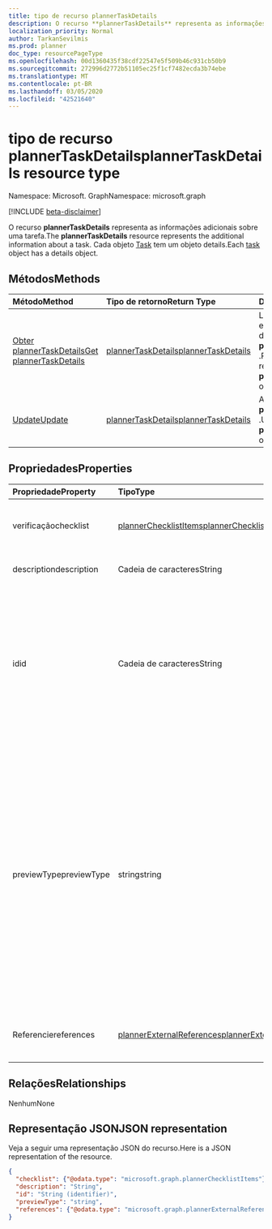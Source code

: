 ```yaml
---
title: tipo de recurso plannerTaskDetails
description: O recurso **plannerTaskDetails** representa as informações adicionais sobre uma tarefa. Cada objeto Task tem um objeto details.
localization_priority: Normal
author: TarkanSevilmis
ms.prod: planner
doc_type: resourcePageType
ms.openlocfilehash: 00d1360435f38cdf22547e5f509b46c931cb50b9
ms.sourcegitcommit: 272996d2772b51105ec25f1cf7482ecda3b74ebe
ms.translationtype: MT
ms.contentlocale: pt-BR
ms.lasthandoff: 03/05/2020
ms.locfileid: "42521640"
---
```

# <a name="plannertaskdetails-resource-type"></a><span data-ttu-id="60f78-104">tipo de recurso plannerTaskDetails</span><span class="sxs-lookup"><span data-stu-id="60f78-104">plannerTaskDetails resource type</span></span>

<span data-ttu-id="60f78-105">Namespace: Microsoft. Graph</span><span class="sxs-lookup"><span data-stu-id="60f78-105">Namespace: microsoft.graph</span></span>

[!INCLUDE [beta-disclaimer](../../includes/beta-disclaimer.md)]

<span data-ttu-id="60f78-106">O recurso **plannerTaskDetails** representa as informações adicionais sobre uma tarefa.</span><span class="sxs-lookup"><span data-stu-id="60f78-106">The **plannerTaskDetails** resource represents the additional information about a task.</span></span> <span data-ttu-id="60f78-107">Cada objeto [Task](plannertask.md) tem um objeto details.</span><span class="sxs-lookup"><span data-stu-id="60f78-107">Each [task](plannertask.md) object has a details object.</span></span>


## <a name="methods"></a><span data-ttu-id="60f78-108">Métodos</span><span class="sxs-lookup"><span data-stu-id="60f78-108">Methods</span></span>

| <span data-ttu-id="60f78-109">Método</span><span class="sxs-lookup"><span data-stu-id="60f78-109">Method</span></span>           | <span data-ttu-id="60f78-110">Tipo de retorno</span><span class="sxs-lookup"><span data-stu-id="60f78-110">Return Type</span></span>    |<span data-ttu-id="60f78-111">Descrição</span><span class="sxs-lookup"><span data-stu-id="60f78-111">Description</span></span>|
|:---------------|:--------|:----------|
|[<span data-ttu-id="60f78-112">Obter plannerTaskDetails</span><span class="sxs-lookup"><span data-stu-id="60f78-112">Get plannerTaskDetails</span></span>](../api/plannertaskdetails-get.md) | [<span data-ttu-id="60f78-113">plannerTaskDetails</span><span class="sxs-lookup"><span data-stu-id="60f78-113">plannerTaskDetails</span></span>](plannertaskdetails.md) |<span data-ttu-id="60f78-114">Leia as propriedades e os relacionamentos do objeto **plannerTaskDetails** .</span><span class="sxs-lookup"><span data-stu-id="60f78-114">Read properties and relationships of **plannerTaskDetails** object.</span></span>|
|[<span data-ttu-id="60f78-115">Update</span><span class="sxs-lookup"><span data-stu-id="60f78-115">Update</span></span>](../api/plannertaskdetails-update.md) | [<span data-ttu-id="60f78-116">plannerTaskDetails</span><span class="sxs-lookup"><span data-stu-id="60f78-116">plannerTaskDetails</span></span>](plannertaskdetails.md)    |<span data-ttu-id="60f78-117">Atualize o objeto **plannerTaskDetails** .</span><span class="sxs-lookup"><span data-stu-id="60f78-117">Update **plannerTaskDetails** object.</span></span> |

## <a name="properties"></a><span data-ttu-id="60f78-118">Propriedades</span><span class="sxs-lookup"><span data-stu-id="60f78-118">Properties</span></span>
| <span data-ttu-id="60f78-119">Propriedade</span><span class="sxs-lookup"><span data-stu-id="60f78-119">Property</span></span>     | <span data-ttu-id="60f78-120">Tipo</span><span class="sxs-lookup"><span data-stu-id="60f78-120">Type</span></span>   |<span data-ttu-id="60f78-121">Descrição</span><span class="sxs-lookup"><span data-stu-id="60f78-121">Description</span></span>|
|:---------------|:--------|:----------|
|<span data-ttu-id="60f78-122">verificação</span><span class="sxs-lookup"><span data-stu-id="60f78-122">checklist</span></span>|[<span data-ttu-id="60f78-123">plannerChecklistItems</span><span class="sxs-lookup"><span data-stu-id="60f78-123">plannerChecklistItems</span></span>](plannerchecklistitems.md)|<span data-ttu-id="60f78-124">A coleção de itens de lista de verificação na tarefa.</span><span class="sxs-lookup"><span data-stu-id="60f78-124">The collection of checklist items on the task.</span></span>|
|<span data-ttu-id="60f78-125">description</span><span class="sxs-lookup"><span data-stu-id="60f78-125">description</span></span>|<span data-ttu-id="60f78-126">Cadeia de caracteres</span><span class="sxs-lookup"><span data-stu-id="60f78-126">String</span></span>|<span data-ttu-id="60f78-127">Descrição da tarefa</span><span class="sxs-lookup"><span data-stu-id="60f78-127">Description of the task</span></span>|
|<span data-ttu-id="60f78-128">id</span><span class="sxs-lookup"><span data-stu-id="60f78-128">id</span></span>|<span data-ttu-id="60f78-129">Cadeia de caracteres</span><span class="sxs-lookup"><span data-stu-id="60f78-129">String</span></span>| <span data-ttu-id="60f78-130">Somente leitura.</span><span class="sxs-lookup"><span data-stu-id="60f78-130">Read-only.</span></span> <span data-ttu-id="60f78-131">ID dos detalhes da tarefa.</span><span class="sxs-lookup"><span data-stu-id="60f78-131">ID of the task details.</span></span> <span data-ttu-id="60f78-132">Tem 28 caracteres e diferencia maiúsculas de minúsculas.</span><span class="sxs-lookup"><span data-stu-id="60f78-132">It is 28 characters long and case-sensitive.</span></span> <span data-ttu-id="60f78-133">[Formatar validação](tasks-identifiers-disclaimer.md) é feito no serviço.</span><span class="sxs-lookup"><span data-stu-id="60f78-133">[Format validation](tasks-identifiers-disclaimer.md) is done on the service.</span></span>|
|<span data-ttu-id="60f78-134">previewType</span><span class="sxs-lookup"><span data-stu-id="60f78-134">previewType</span></span>|<span data-ttu-id="60f78-135">string</span><span class="sxs-lookup"><span data-stu-id="60f78-135">string</span></span>|<span data-ttu-id="60f78-136">Isso define o tipo de visualização que aparece na tarefa.</span><span class="sxs-lookup"><span data-stu-id="60f78-136">This sets the type of preview that shows up on the task.</span></span> <span data-ttu-id="60f78-137">Os valores possíveis são: `automatic`, `noPreview`, `checklist`, `description`, `reference`.</span><span class="sxs-lookup"><span data-stu-id="60f78-137">Possible values are: `automatic`, `noPreview`, `checklist`, `description`, `reference`.</span></span> <span data-ttu-id="60f78-138">Quando definido para `automatic` a visualização exibida é escolhido pelo aplicativo que está exibindo a tarefa.</span><span class="sxs-lookup"><span data-stu-id="60f78-138">When set to `automatic` the displayed preview is chosen by the app viewing the task.</span></span>|
|<span data-ttu-id="60f78-139">Referencie</span><span class="sxs-lookup"><span data-stu-id="60f78-139">references</span></span>|[<span data-ttu-id="60f78-140">plannerExternalReferences</span><span class="sxs-lookup"><span data-stu-id="60f78-140">plannerExternalReferences</span></span>](plannerexternalreferences.md)|<span data-ttu-id="60f78-141">A coleção de referências na tarefa.</span><span class="sxs-lookup"><span data-stu-id="60f78-141">The collection of references on the task.</span></span>|

## <a name="relationships"></a><span data-ttu-id="60f78-142">Relações</span><span class="sxs-lookup"><span data-stu-id="60f78-142">Relationships</span></span>
<span data-ttu-id="60f78-143">Nenhum</span><span class="sxs-lookup"><span data-stu-id="60f78-143">None</span></span>


## <a name="json-representation"></a><span data-ttu-id="60f78-144">Representação JSON</span><span class="sxs-lookup"><span data-stu-id="60f78-144">JSON representation</span></span>
<span data-ttu-id="60f78-145">Veja a seguir uma representação JSON do recurso.</span><span class="sxs-lookup"><span data-stu-id="60f78-145">Here is a JSON representation of the resource.</span></span>

<!-- {
  "blockType": "resource",
  "optionalProperties": [

  ],
  "@odata.type": "microsoft.graph.plannerTaskDetails"
}-->

```json
{
  "checklist": {"@odata.type": "microsoft.graph.plannerChecklistItems"},
  "description": "String",
  "id": "String (identifier)",
  "previewType": "string",
  "references": {"@odata.type": "microsoft.graph.plannerExternalReferences"}
}

```

<!-- uuid: 8fcb5dbc-d5aa-4681-8e31-b001d5168d79
2015-10-25 14:57:30 UTC -->
<!--
{
  "type": "#page.annotation",
  "description": "plannerTaskDetails resource",
  "keywords": "",
  "section": "documentation",
  "tocPath": "",
  "suppressions": []
}
-->
